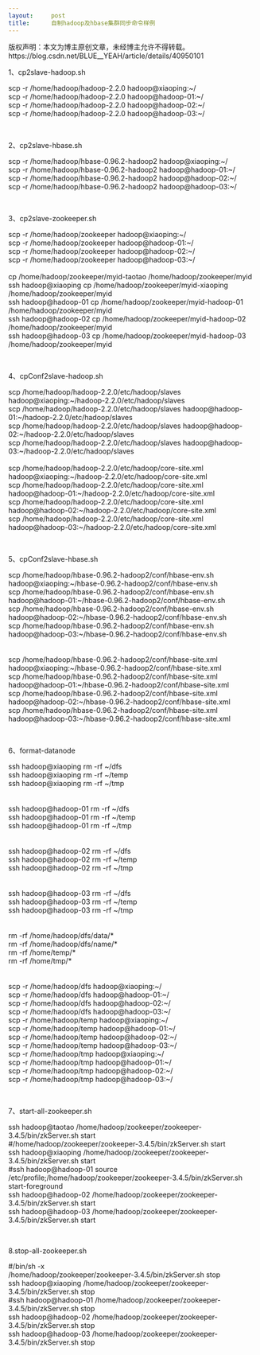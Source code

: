 ```yaml
---
layout:     post
title:      自制hadoop及hbase集群同步命令样例
---
```

<div id="article_content" class="article_content clearfix csdn-tracking-statistics" data-pid="blog" data-mod="popu_307" data-dsm="post">
								<div class="article-copyright">
					版权声明：本文为博主原创文章，未经博主允许不得转载。					https://blog.csdn.net/BLUE__YEAH/article/details/40950101				</div>
								            <link rel="stylesheet" href="https://csdnimg.cn/release/phoenix/template/css/ck_htmledit_views-f76675cdea.css">
						<div class="htmledit_views" id="content_views">
                
<p>1、cp2slave-hadoop.sh</p>
<p>scp -r /home/hadoop/hadoop-2.2.0 hadoop@xiaoping:~/<br>
scp -r /home/hadoop/hadoop-2.2.0 hadoop@hadoop-01:~/<br>
scp -r /home/hadoop/hadoop-2.2.0 hadoop@hadoop-02:~/<br>
scp -r /home/hadoop/hadoop-2.2.0 hadoop@hadoop-03:~/<br></p>
<p><br></p>
<p>2、cp2slave-hbase.sh</p>
<p>scp -r /home/hadoop/hbase-0.96.2-hadoop2 hadoop@xiaoping:~/<br>
scp -r /home/hadoop/hbase-0.96.2-hadoop2 hadoop@hadoop-01:~/<br>
scp -r /home/hadoop/hbase-0.96.2-hadoop2 hadoop@hadoop-02:~/<br>
scp -r /home/hadoop/hbase-0.96.2-hadoop2 hadoop@hadoop-03:~/</p>
<p><br></p>
<p>3、cp2slave-zookeeper.sh</p>
<p>scp -r /home/hadoop/zookeeper hadoop@xiaoping:~/<br>
scp -r /home/hadoop/zookeeper hadoop@hadoop-01:~/<br>
scp -r /home/hadoop/zookeeper hadoop@hadoop-02:~/<br>
scp -r /home/hadoop/zookeeper hadoop@hadoop-03:~/<br><br>
cp /home/hadoop/zookeeper/myid-taotao /home/hadoop/zookeeper/myid<br>
ssh hadoop@xiaoping cp /home/hadoop/zookeeper/myid-xiaoping /home/hadoop/zookeeper/myid<br>
ssh hadoop@hadoop-01 cp /home/hadoop/zookeeper/myid-hadoop-01 /home/hadoop/zookeeper/myid<br>
ssh hadoop@hadoop-02 cp /home/hadoop/zookeeper/myid-hadoop-02 /home/hadoop/zookeeper/myid<br>
ssh hadoop@hadoop-03 cp /home/hadoop/zookeeper/myid-hadoop-03 /home/hadoop/zookeeper/myid<br></p>
<p><br></p>
<p>4、cpConf2slave-hadoop.sh</p>
<p>scp /home/hadoop/hadoop-2.2.0/etc/hadoop/slaves hadoop@xiaoping:~/hadoop-2.2.0/etc/hadoop/slaves<br>
scp /home/hadoop/hadoop-2.2.0/etc/hadoop/slaves hadoop@hadoop-01:~/hadoop-2.2.0/etc/hadoop/slaves<br>
scp /home/hadoop/hadoop-2.2.0/etc/hadoop/slaves hadoop@hadoop-02:~/hadoop-2.2.0/etc/hadoop/slaves<br>
scp /home/hadoop/hadoop-2.2.0/etc/hadoop/slaves hadoop@hadoop-03:~/hadoop-2.2.0/etc/hadoop/slaves<br><br>
scp /home/hadoop/hadoop-2.2.0/etc/hadoop/core-site.xml hadoop@xiaoping:~/hadoop-2.2.0/etc/hadoop/core-site.xml<br>
scp /home/hadoop/hadoop-2.2.0/etc/hadoop/core-site.xml hadoop@hadoop-01:~/hadoop-2.2.0/etc/hadoop/core-site.xml<br>
scp /home/hadoop/hadoop-2.2.0/etc/hadoop/core-site.xml hadoop@hadoop-02:~/hadoop-2.2.0/etc/hadoop/core-site.xml<br>
scp /home/hadoop/hadoop-2.2.0/etc/hadoop/core-site.xml hadoop@hadoop-03:~/hadoop-2.2.0/etc/hadoop/core-site.xml<br></p>
<p><br></p>
<p>5、cpConf2slave-hbase.sh</p>
<p>scp /home/hadoop/hbase-0.96.2-hadoop2/conf/hbase-env.sh hadoop@xiaoping:~/hbase-0.96.2-hadoop2/conf/hbase-env.sh<br>
scp /home/hadoop/hbase-0.96.2-hadoop2/conf/hbase-env.sh hadoop@hadoop-01:~/hbase-0.96.2-hadoop2/conf/hbase-env.sh<br>
scp /home/hadoop/hbase-0.96.2-hadoop2/conf/hbase-env.sh hadoop@hadoop-02:~/hbase-0.96.2-hadoop2/conf/hbase-env.sh<br>
scp /home/hadoop/hbase-0.96.2-hadoop2/conf/hbase-env.sh hadoop@hadoop-03:~/hbase-0.96.2-hadoop2/conf/hbase-env.sh<br><br><br>
scp /home/hadoop/hbase-0.96.2-hadoop2/conf/hbase-site.xml hadoop@xiaoping:~/hbase-0.96.2-hadoop2/conf/hbase-site.xml<br>
scp /home/hadoop/hbase-0.96.2-hadoop2/conf/hbase-site.xml hadoop@hadoop-01:~/hbase-0.96.2-hadoop2/conf/hbase-site.xml<br>
scp /home/hadoop/hbase-0.96.2-hadoop2/conf/hbase-site.xml hadoop@hadoop-02:~/hbase-0.96.2-hadoop2/conf/hbase-site.xml<br>
scp /home/hadoop/hbase-0.96.2-hadoop2/conf/hbase-site.xml hadoop@hadoop-03:~/hbase-0.96.2-hadoop2/conf/hbase-site.xml<br></p>
<p><br></p>
<p>6、format-datanode</p>
<p>ssh hadoop@xiaoping rm -rf ~/dfs<br>
ssh hadoop@xiaoping rm -rf ~/temp<br>
ssh hadoop@xiaoping rm -rf ~/tmp<br><br><br>
ssh hadoop@hadoop-01 rm -rf ~/dfs<br>
ssh hadoop@hadoop-01 rm -rf ~/temp<br>
ssh hadoop@hadoop-01 rm -rf ~/tmp<br><br><br>
ssh hadoop@hadoop-02 rm -rf ~/dfs<br>
ssh hadoop@hadoop-02 rm -rf ~/temp<br>
ssh hadoop@hadoop-02 rm -rf ~/tmp<br><br><br>
ssh hadoop@hadoop-03 rm -rf ~/dfs<br>
ssh hadoop@hadoop-03 rm -rf ~/temp<br>
ssh hadoop@hadoop-03 rm -rf ~/tmp  <br><br><br>
rm -rf /home/hadoop/dfs/data/*<br>
rm -rf /home/hadoop/dfs/name/*<br>
rm -rf /home/temp/*<br>
rm -rf /home/tmp/*<br><br><br>
scp -r /home/hadoop/dfs hadoop@xiaoping:~/<br>
scp -r /home/hadoop/dfs hadoop@hadoop-01:~/<br>
scp -r /home/hadoop/dfs hadoop@hadoop-02:~/<br>
scp -r /home/hadoop/dfs hadoop@hadoop-03:~/<br>
scp -r /home/hadoop/temp hadoop@xiaoping:~/<br>
scp -r /home/hadoop/temp hadoop@hadoop-01:~/<br>
scp -r /home/hadoop/temp hadoop@hadoop-02:~/<br>
scp -r /home/hadoop/temp hadoop@hadoop-03:~/<br>
scp -r /home/hadoop/tmp hadoop@xiaoping:~/<br>
scp -r /home/hadoop/tmp hadoop@hadoop-01:~/<br>
scp -r /home/hadoop/tmp hadoop@hadoop-02:~/<br>
scp -r /home/hadoop/tmp hadoop@hadoop-03:~/<br></p>
<p><br></p>
<p>7、start-all-zookeeper.sh</p>
<p>ssh hadoop@taotao /home/hadoop/zookeeper/zookeeper-3.4.5/bin/zkServer.sh start<br>
#/home/hadoop/zookeeper/zookeeper-3.4.5/bin/zkServer.sh start<br>
ssh hadoop@xiaoping /home/hadoop/zookeeper/zookeeper-3.4.5/bin/zkServer.sh start <br>
#ssh hadoop@hadoop-01 source /etc/profile;/home/hadoop/zookeeper/zookeeper-3.4.5/bin/zkServer.sh start-foreground <br>
ssh hadoop@hadoop-02 /home/hadoop/zookeeper/zookeeper-3.4.5/bin/zkServer.sh start<br>
ssh hadoop@hadoop-03 /home/hadoop/zookeeper/zookeeper-3.4.5/bin/zkServer.sh start<br></p>
<p><br></p>
<p>8.stop-all-zookeeper.sh</p>
<p>#/bin/sh -x<br>
/home/hadoop/zookeeper/zookeeper-3.4.5/bin/zkServer.sh stop<br>
ssh hadoop@xiaoping /home/hadoop/zookeeper/zookeeper-3.4.5/bin/zkServer.sh stop<br>
#ssh hadoop@hadoop-01 /home/hadoop/zookeeper/zookeeper-3.4.5/bin/zkServer.sh stop<br>
ssh hadoop@hadoop-02 /home/hadoop/zookeeper/zookeeper-3.4.5/bin/zkServer.sh stop<br>
ssh hadoop@hadoop-03 /home/hadoop/zookeeper/zookeeper-3.4.5/bin/zkServer.sh stop<br></p>
<p><br></p>
            </div>
                </div>